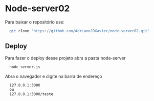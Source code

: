 
# Node-server02

Para baixar o repositório use:

```bash
  git clone 'https://github.com/AdrianoJDXavier/node-server02.git'
```

## Deploy

Para fazer o deploy desse projeto abra a pasta node-server

```bash
  node server.js
```

Abra o navegador e digite na barra de endereço

```bash
  127.0.0.1:3000
  ou
  127.0.0.1:3000/teste
```

